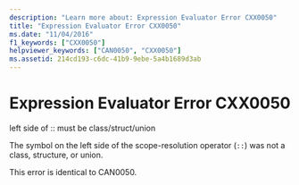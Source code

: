 ```yaml
---
description: "Learn more about: Expression Evaluator Error CXX0050"
title: "Expression Evaluator Error CXX0050"
ms.date: "11/04/2016"
f1_keywords: ["CXX0050"]
helpviewer_keywords: ["CAN0050", "CXX0050"]
ms.assetid: 214cd193-c6dc-41b9-9ebe-5a4b1689d3ab
---
```

# Expression Evaluator Error CXX0050

left side of :: must be class/struct/union

The symbol on the left side of the scope-resolution operator (`::`) was not a class, structure, or union.

This error is identical to CAN0050.
